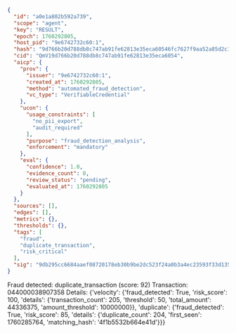 ```json
{
  "id": "a0e1a802b592a739",
  "scope": "agent",
  "key": "RESULT",
  "epoch": 1760292805,
  "host_pid": "9e6742732c60:1",
  "hash": "9d766b20d788db8c747ab91fe62813e35eca60546fc7627f9aa52a85d2c18a66",
  "cid": "QmV19d766b20d788db8c747ab91fe62813e35eca6054",
  "aicp": {
    "prov": {
      "issuer": "9e6742732c60:1",
      "created_at": 1760292805,
      "method": "automated_fraud_detection",
      "vc_type": "VerifiableCredential"
    },
    "ucon": {
      "usage_constraints": [
        "no_pii_export",
        "audit_required"
      ],
      "purpose": "fraud_detection_analysis",
      "enforcement": "mandatory"
    },
    "eval": {
      "confidence": 1.0,
      "evidence_count": 0,
      "review_status": "pending",
      "evaluated_at": 1760292805
    }
  },
  "sources": [],
  "edges": [],
  "metrics": {},
  "thresholds": {},
  "tags": [
    "fraud",
    "duplicate_transaction",
    "risk_critical"
  ],
  "sig": "9db295cc6684aaef08720178eb30b9be2dc523f24a0b3a4ec23593f33d1351a4"
}
```

Fraud detected: duplicate_transaction (score: 92)
Transaction: 044000038907358
Details: {'velocity': {'fraud_detected': True, 'risk_score': 100, 'details': {'transaction_count': 205, 'threshold': 50, 'total_amount': 44336375, 'amount_threshold': 10000000}}, 'duplicate': {'fraud_detected': True, 'risk_score': 85, 'details': {'duplicate_count': 204, 'first_seen': 1760285764, 'matching_hash': '4f1b5532b664e41d'}}}